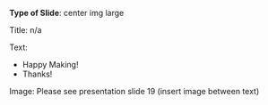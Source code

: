 **Type of Slide**: center img large

Title: n/a

Text:

* Happy Making!
* Thanks!

Image: Please see presentation slide 19 (insert image between text)


